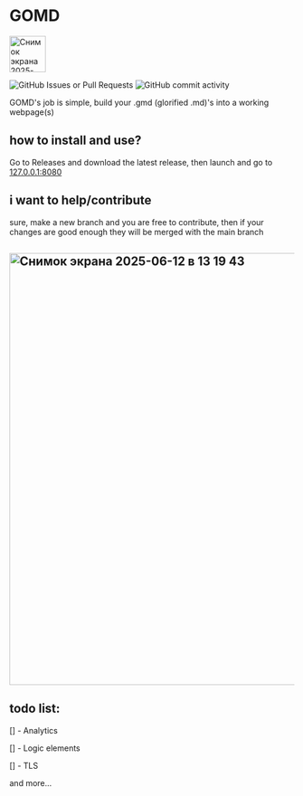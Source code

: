 # GOMD 

<img width="64" alt="Снимок экрана 2025-06-12 в 13 20 49" src="https://github.com/user-attachments/assets/65586f90-83c6-4b23-8aa9-ea2deaba5cdd" />


![GitHub Issues or Pull Requests](https://img.shields.io/github/issues/core6quad/GOMD)
![GitHub commit activity](https://img.shields.io/github/commit-activity/m/core6quad/GOMD)

GOMD's job is simple, build your .gmd (glorified .md)'s into a working webpage(s)

## how to install and use?
Go to Releases and download the latest release, then launch and go to [127.0.0.1:8080](http://127.0.0.1:8080)

## i want to help/contribute
sure, make a new branch and you are free to contribute, then if your changes are good enough they will be merged with the main branch

## <img width="764" alt="Снимок экрана 2025-06-12 в 13 19 43" src="https://github.com/user-attachments/assets/9cdcb259-8837-46a4-a013-a18aa991ee8b" />

## todo list:

[] - Analytics

[] - Logic elements

[] - TLS

and more...
